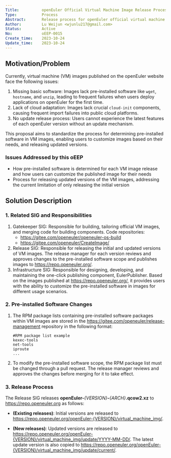 ```yaml
---
Title:          openEuler Official Virtual Machine Image Release Process
Type:           Process
Abstract:       Release process for openEuler official virtual machine images
Author:         Lu Weijun <wjunlu217@gmail.com>
Status:         Active
No:             oEEP-0015
Create_time:    2023-10-24
Update_time:    2023-10-24
---
```


## Motivation/Problem

Currently, virtual machine (VM) images published on the openEuler website face the following issues:

1. Missing basic software: Images lack pre-installed software like `wget`, `hostname`, and `unzip`, leading to frequent failures when users deploy applications on openEuler for the first time.
2. Lack of cloud adaptation: Images lack crucial `cloud-init` components, causing frequent import failures into public cloud platforms.
3. No update release process: Users cannot experience the latest features of each openEuler version without an update mechanism.

This proposal aims to standardize the process for determining pre-installed software in VM images, enabling users to customize images based on their needs, and releasing updated versions.

### Issues Addressed by this oEEP

- How pre-installed software is determined for each VM image release and how users can customize the published image for their needs
- Process for releasing updated versions of the VM images, addressing the current limitation of only releasing the initial version

## Solution Description

### 1. Related SIG and Responsibilities

1. Gatekeeper SIG: Responsible for building, tailoring official VM images, and merging code for building components. Code repositories:
    - <https://gitee.com/openeuler/openeuler-os-build>
    - <https://gitee.com/openeuler/CreateImage/>
2. Release SIG: Responsible for releasing the initial and updated versions of VM images. The release manager for each version reviews and approves changes to the pre-installed software scope and publishes images to <https://repo.openeuler.org/>.
3. Infrastructure SIG: Responsible for designing, developing, and maintaining the one-click publishing component, EulerPublisher. Based on the images published at <https://repo.openeuler.org/>, it provides users with the ability to customize the pre-installed software in images for different usage scenarios.

### 2. Pre-installed Software Changes

1. The RPM package lists containing pre-installed software packages within VM images are stored in the <https://gitee.com/openeuler/release-management> repository in the following format:

    ```text
    #RPM package list example
    kexec-tools
    net-tools
    iproute
    ...
    ```

2. To modify the pre-installed software scope, the RPM package list must be changed through a pull request. The release manager reviews and approves the changes before merging for it to take effect.

### 3. Release Process

The Release SIG releases **openEuler-**_{VERSION}_**-**_{ARCH}_**.qcow2.xz** to <https://repo.openeuler.org> as follows:

- **(Existing releases)**: Initial versions are released to <https://repo.openeuler.org/openEuler-{VERSION}/virtual_machine_img/>.

- **(New releases)**: Updated versions are released to <https://repo.openeuler.org/openEuler-{VERSION}/virtual_machine_img/update/YYYY-MM-DD/>.
The latest update version is also copied to <https://repo.openeuler.org/openEuler-{VERSION}/virtual_machine_img/update/current/>.
